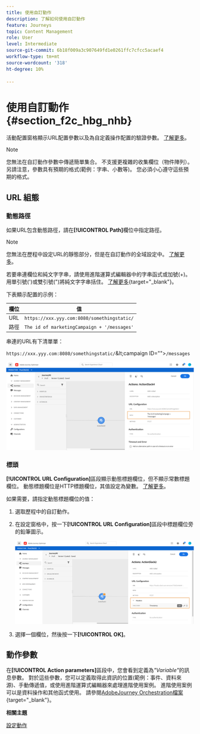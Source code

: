 ```yaml
---
title: 使用自訂動作
description: 了解如何使用自訂動作
feature: Journeys
topic: Content Management
role: User
level: Intermediate
source-git-commit: 6b18f009a3c907649fd1e0261ffc7cfcc5acaef4
workflow-type: tm+mt
source-wordcount: '318'
ht-degree: 10%

---
```


# 使用自訂動作 {#section_f2c_hbg_nhb}

活動配置窗格顯示URL配置參數以及為自定義操作配置的驗證參數。 [了解更多](../action/about-custom-action-configuration.md)。

>[!NOTE]
>
>您無法在自訂動作參數中傳遞簡單集合。 不支援更複雜的收集欄位（物件陣列）。  另請注意，參數具有預期的格式(範例：字串、小數等)。 您必須小心遵守這些預期的格式。

## URL 組態

### 動態路徑

如果URL包含動態路徑，請在&#x200B;**[!UICONTROL Path]**&#x200B;欄位中指定路徑。

>[!NOTE]
>
>您無法在歷程中設定URL的靜態部分，但是在自訂動作的全域設定中。 [了解更多](../action/about-custom-action-configuration.md)。

若要串連欄位和純文字字串，請使用進階運算式編輯器中的字串函式或加號(+)。 用單引號(&#39;)或雙引號(&quot;)將純文字字串括住。 [了解更多](https://experienceleague.adobe.com/docs/journeys/using/building-advanced-conditions-journeys/expressionadvanced.html?lang=zh-Hant){target=&quot;_blank&quot;}。

下表顯示配置的示例：

| 欄位 | 值 |
| --- | --- |
| URL | `https://xxx.yyy.com:8080/somethingstatic/` |
| 路徑 | `The id of marketingCampaign + '/messages'` |

串連的URL有下清單單：

`https://xxx.yyy.com:8080/somethingstatic/`\&lt;campaign ID=&quot;&quot;>`/messages`

![](../assets/journey-custom-action-url.png)

### 標頭

**[!UICONTROL URL Configuration]**&#x200B;區段顯示動態標題欄位，但不顯示常數標題欄位。 動態標題欄位是HTTP標題欄位，其值設定為變數。 [了解更多](../action/about-custom-action-configuration.md)。

如果需要，請指定動態標題欄位的值：

1. 選取歷程中的自訂動作。
1. 在設定窗格中，按一下&#x200B;**[!UICONTROL URL Configuration]**&#x200B;區段中標題欄位旁的鉛筆圖示。

   ![](../assets/journey-dynamicheaderfield.png)

1. 選擇一個欄位，然後按一下&#x200B;**[!UICONTROL OK]**。

## 動作參數

在&#x200B;**[!UICONTROL Action parameters]**&#x200B;區段中，您會看到定義為&#x200B;_&quot;Variable&quot;_&#x200B;的訊息參數。 對於這些參數，您可以定義取得此資訊的位置(範例：事件、資料來源)、手動傳遞值，或使用進階運算式編輯器來處理進階使用案例。 進階使用案例可以是資料操作和其他函式使用。 請參閱[AdobeJourney Orchestration檔案](https://experienceleague.adobe.com/docs/journeys/using/building-advanced-conditions-journeys/expressionadvanced.html){target=&quot;_blank&quot;}。

**相關主題**

[設定動作](../action/about-custom-action-configuration.md)
